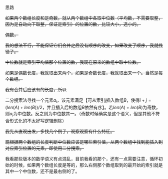 思路

~~如果两个数组长度和是奇数，就从两个数组中各取中位数（平均数，不需要取整，因为是自动向下取整，保证是索引）的位置的数，比较大小，选小的。~~

~~偶数，~~

~~我的想法不行，不能保证它们合并之后没有顺序的改变，如果改变了顺序，我就找错了。~~

~~中位数就是索引平均值那个位置的数，我现在原来的数组中取中位数。~~

~~如果是偶数长度，我就取出来两个，如果是奇数长度，我就取出来一个。当然是每个数组。~~

~~我有合并后应该有的长度，所以~~

二分搜索法寻找一个元素$a_i$，该元素满足【可从索引$j$插入数组$B$，使得$i+j=(len(A)+len(B))/2$，并且插入后的数组$B$依然有序】。若$len(A)+len(B)$为奇数，则$a_i$为中位数。反之则为中位数其一。（奇数时候确实是这个语义，但是其他不符合形式化的不太好写逻辑删除）

~~我先从直观出发，多找几个例子，观察观察有什么特征。~~


~~现根据两个数组的长度判断中位数应该是哪些索引值，从两个数组中找到能插入到对应索引位置的元素，即使用二分搜索。~~

我看那些版本的数学语义有点混乱，目前我看的那个，还有一点需要注意，循环初始的时候，如果两个数组长度是等的，那么右侧那个数组取到的最开始的索引就是其中一个中位数，还不是最右侧的了。
